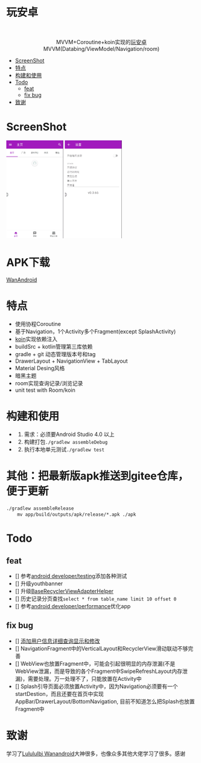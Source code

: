 <h1 align="left">玩安卓</h1></br>
    <p align="center">
    MVVM+Coroutine+koin实现的<a href="https://wanandroid.com/blog/show/2">玩安卓</a>
    <br>MVVM(Databing/ViewModel/Navigation/room)</br>
<!-- vim-markdown-toc GFM -->

+ [ScreenShot](#ScreenShot)
+ [特点](#特点)
+ [构建和使用](#构建和使用)
+ [Todo](#todo)
    * [feat](#feat)
    * [fix bug](#fix-bug)
+ [致谢](#致谢)

<!-- vim-markdown-toc -->
# ScreenShot
<p align="left">
     <img src="./images/demo1.gif" alt="项目demo" width="30%">
     <img src="./images/demo2.gif" alt="项目demo" width="30%">
</p>

# APK下载
[WanAndroid](https://gitee.com/qinmen/WanAndroid/blob/master/apk/)

# 特点
- 使用协程Coroutine
- 基于Navigation，1个Activity多个Fragment(except SplashActivity)
- [koin](https://github.com/InsertKoinIO/koin)实现依赖注入
- buildSrc + kotlin管理第三库依赖
- gradle + git 动态管理版本号和tag
- DrawerLayout + NavigationView + TabLayout
- Material Desing风格
- 暗黑主题
- room实现查询记录/浏览记录
- unit test with Room/koin

# 构建和使用
- 1. 需求：必须要Android Studio 4.0 以上
- 2. 构建打包`./gradlew assembleDebug`
- 2. 执行本地单元测试`./gradlew test`

# 其他：把最新版apk推送到gitee仓库，便于更新
```
./gradlew assembleRelease
    mv app/build/outputs/apk/release/*.apk ./apk
```

# Todo
## feat
- [] 参考[android developer/testing](https://developer.android.com/training/testing)添加各种测试
- [] 升级youthbanner
- [] 升级[BaseRecyclerViewAdapterHelper](https://github.com/CymChad/BaseRecyclerViewAdapterHelper/releases)
- [] 历史记录分页查找`select * from table_name limit 10 offset 0`
- [] 参考[android developer/performance](https://developer.android.com/topic/performance)优化app

## fix bug
- [] [添加用户信息详细查询显示和修改](https://www.wanandroid.com/blog/show/2)
- [] NavigationFragment中的VerticalLayout和RecyclerView滑动联动不够完善
- [] WebView也放置Fragment中，可能会引起很明显的内存泄漏(不是WebView泄漏，而是导致的各个Fragment中SwipeRefreshLayout内存泄漏)，需要处理。万一处理不了，只能放置在Activity中
- [] Splash引导页面必须放置Activity中，因为Navigation必须要有一个startDestion，而且还要在首页中实现AppBar/DrawerLayout/BottomNavigation,
  目前不知道怎么把Splash也放置Fragment中

# 致谢
学习了[Lulululbj Wanandroid](https://github.com/lulululbj/wanandroid/)大神很多，也像众多其他大佬学习了很多。感谢

